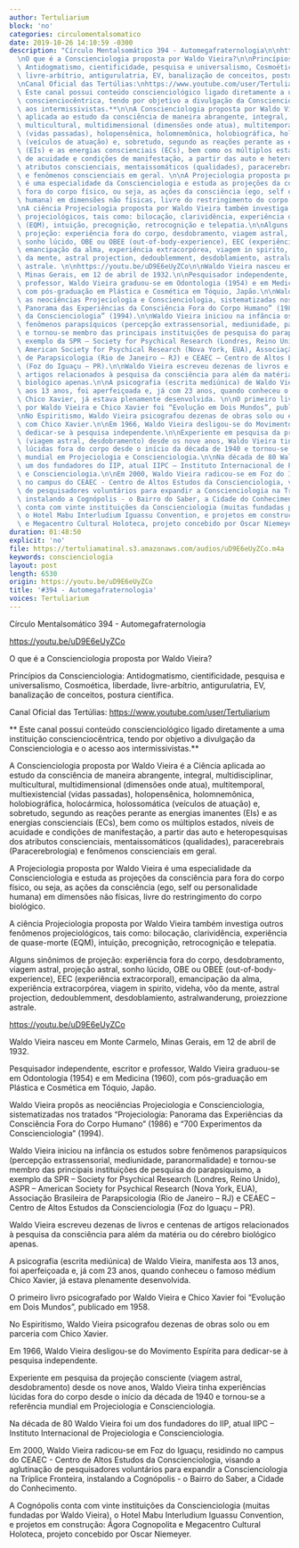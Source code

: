 ```yaml
---
author: Tertuliarium
block: 'no'
categories: circulomentalsomatico
date: 2019-10-26 14:10:59 -0300
description: "Círculo Mentalsomático 394 - Automegafraternologia\n\nhttps://youtu.be/uD9E6eUyZCo\n\
  \nO que é a Conscienciologia proposta por Waldo Vieira?\n\nPrincípios da Conscienciologia:\
  \ Antidogmatismo, cientificidade, pesquisa e universalismo, Cosmoética, liberdade,\
  \ livre-arbítrio, antigurulatria, EV, banalização de conceitos, postura científica.\n\
  \nCanal Oficial das Tertúlias:\nhttps://www.youtube.com/user/Tertuliarium\n\n**\
  \ Este canal possui conteúdo conscienciológico ligado diretamente a uma instituição\
  \ conscienciocêntrica, tendo por objetivo a divulgação da Conscienciologia e o acesso\
  \ aos intermissivistas.**\n\nA Conscienciologia proposta por Waldo Vieira é a Ciência\
  \ aplicada ao estudo da consciência de maneira abrangente, integral, multidisciplinar,\
  \ multicultural, multidimensional (dimensões onde atua), multitemporal, multiexistencial\
  \ (vidas passadas), holopensênica, holomnemônica, holobiográfica, holocármica, holossomática\
  \ (veículos de atuação) e, sobretudo, segundo as reações perante as energias imanentes\
  \ (EIs) e as energias conscienciais (ECs), bem como os múltiplos estados, níveis\
  \ de acuidade e condições de manifestação, a partir das auto e heteropesquisas dos\
  \ atributos conscienciais, mentaissomáticos (qualidades), paracerebrais (Paracerebrologia)\
  \ e fenômenos conscienciais em geral. \n\nA Projeciologia proposta por Waldo Vieira\
  \ é uma especialidade da Conscienciologia e estuda as projeções da consciência para\
  \ fora do corpo físico, ou seja, as ações da consciência (ego, self ou personalidade\
  \ humana) em dimensões não físicas, livre do restringimento do corpo biológico.\n\
  \nA ciência Projeciologia proposta por Waldo Vieira também investiga outros fenômenos\
  \ projeciológicos, tais como: bilocação, clarividência, experiência de quase-morte\
  \ (EQM), intuição, precognição, retrocognição e telepatia.\n\nAlguns sinônimos de\
  \ projeção: experiência fora do corpo, desdobramento, viagem astral, projeção astral,\
  \ sonho lúcido, OBE ou OBEE (out-of-body-experience), EEC (experiência extracorporal),\
  \ emancipação da alma, experiência extracorpórea, viagem in spirito, videha, vôo\
  \ da mente, astral projection, dedoublemment, desdoblamiento, astralwanderung, proiezzione\
  \ astrale. \n\nhttps://youtu.be/uD9E6eUyZCo\n\nWaldo Vieira nasceu em Monte Carmelo,\
  \ Minas Gerais, em 12 de abril de 1932.\n\nPesquisador independente, escritor e\
  \ professor, Waldo Vieira graduou-se em Odontologia (1954) e em Medicina (1960),\
  \ com pós-graduação em Plástica e Cosmética em Tóquio, Japão.\n\nWaldo Vieira propôs\
  \ as neociências Projeciologia e Conscienciologia, sistematizadas nos tratados “Projeciologia:\
  \ Panorama das Experiências da Consciência Fora do Corpo Humano” (1986) e “700 Experimentos\
  \ da Conscienciologia” (1994).\n\nWaldo Vieira iniciou na infância os estudos sobre\
  \ fenômenos parapsíquicos (percepção extrassensorial, mediunidade, paranormalidade)\
  \ e tornou-se membro das principais instituições de pesquisa do parapsiquismo, a\
  \ exemplo da SPR – Society for Psychical Research (Londres, Reino Unido), ASPR –\
  \ American Society for Psychical Research (Nova York, EUA), Associação Brasileira\
  \ de Parapsicologia (Rio de Janeiro – RJ) e CEAEC – Centro de Altos Estudos da Conscienciologia\
  \ (Foz do Iguaçu – PR).\n\nWaldo Vieira escreveu dezenas de livros e centenas de\
  \ artigos relacionados à pesquisa da consciência para além da matéria ou do cérebro\
  \ biológico apenas.\n\nA psicografia (escrita mediúnica) de Waldo Vieira, manifesta\
  \ aos 13 anos, foi aperfeiçoada e, já com 23 anos, quando conheceu o famoso médium\
  \ Chico Xavier, já estava plenamente desenvolvida. \n\nO primeiro livro psicografado\
  \ por Waldo Vieira e Chico Xavier foi “Evolução em Dois Mundos”, publicado em 1958.\n\
  \nNo Espiritismo, Waldo Vieira psicografou dezenas de obras solo ou em parceria\
  \ com Chico Xavier.\n\nEm 1966, Waldo Vieira desligou-se do Movimento Espírita para\
  \ dedicar-se à pesquisa independente.\n\nExperiente em pesquisa da projeção consciente\
  \ (viagem astral, desdobramento) desde os nove anos, Waldo Vieira tinha experiências\
  \ lúcidas fora do corpo desde o início da década de 1940 e tornou-se a referência\
  \ mundial em Projeciologia e Conscienciologia.\n\nNa década de 80 Waldo Vieira foi\
  \ um dos fundadores do IIP, atual IIPC – Instituto Internacional de Projeciologia\
  \ e Conscienciologia.\n\nEm 2000, Waldo Vieira radicou-se em Foz do Iguaçu, residindo\
  \ no campus do CEAEC - Centro de Altos Estudos da Conscienciologia, visando a aglutinação\
  \ de pesquisadores voluntários para expandir a Conscienciologia na Tríplice Fronteira,\
  \ instalando a Cognópolis - o Bairro do Saber, a Cidade do Conhecimento.\n\nA Cognópolis\
  \ conta com vinte instituições da Conscienciologia (muitas fundadas por Waldo Vieira),\
  \ o Hotel Mabu Interludium Iguassu Convention, e projetos em construção: Ágora Cognopolita\
  \ e Megacentro Cultural Holoteca, projeto concebido por Oscar Niemeyer."
duration: 01:48:50
explicit: 'no'
file: https://tertuliamatinal.s3.amazonaws.com/audios/uD9E6eUyZCo.m4a
keywords: conscienciologia
layout: post
length: 6530
origin: https://youtu.be/uD9E6eUyZCo
title: '#394 - Automegafraternologia'
voices: Tertuliarium
---
```

Círculo Mentalsomático 394 - Automegafraternologia

https://youtu.be/uD9E6eUyZCo

O que é a Conscienciologia proposta por Waldo Vieira?

Princípios da Conscienciologia: Antidogmatismo, cientificidade, pesquisa e universalismo, Cosmoética, liberdade, livre-arbítrio, antigurulatria, EV, banalização de conceitos, postura científica.

Canal Oficial das Tertúlias:
https://www.youtube.com/user/Tertuliarium

** Este canal possui conteúdo conscienciológico ligado diretamente a uma instituição conscienciocêntrica, tendo por objetivo a divulgação da Conscienciologia e o acesso aos intermissivistas.**

A Conscienciologia proposta por Waldo Vieira é a Ciência aplicada ao estudo da consciência de maneira abrangente, integral, multidisciplinar, multicultural, multidimensional (dimensões onde atua), multitemporal, multiexistencial (vidas passadas), holopensênica, holomnemônica, holobiográfica, holocármica, holossomática (veículos de atuação) e, sobretudo, segundo as reações perante as energias imanentes (EIs) e as energias conscienciais (ECs), bem como os múltiplos estados, níveis de acuidade e condições de manifestação, a partir das auto e heteropesquisas dos atributos conscienciais, mentaissomáticos (qualidades), paracerebrais (Paracerebrologia) e fenômenos conscienciais em geral. 

A Projeciologia proposta por Waldo Vieira é uma especialidade da Conscienciologia e estuda as projeções da consciência para fora do corpo físico, ou seja, as ações da consciência (ego, self ou personalidade humana) em dimensões não físicas, livre do restringimento do corpo biológico.

A ciência Projeciologia proposta por Waldo Vieira também investiga outros fenômenos projeciológicos, tais como: bilocação, clarividência, experiência de quase-morte (EQM), intuição, precognição, retrocognição e telepatia.

Alguns sinônimos de projeção: experiência fora do corpo, desdobramento, viagem astral, projeção astral, sonho lúcido, OBE ou OBEE (out-of-body-experience), EEC (experiência extracorporal), emancipação da alma, experiência extracorpórea, viagem in spirito, videha, vôo da mente, astral projection, dedoublemment, desdoblamiento, astralwanderung, proiezzione astrale. 

https://youtu.be/uD9E6eUyZCo

Waldo Vieira nasceu em Monte Carmelo, Minas Gerais, em 12 de abril de 1932.

Pesquisador independente, escritor e professor, Waldo Vieira graduou-se em Odontologia (1954) e em Medicina (1960), com pós-graduação em Plástica e Cosmética em Tóquio, Japão.

Waldo Vieira propôs as neociências Projeciologia e Conscienciologia, sistematizadas nos tratados “Projeciologia: Panorama das Experiências da Consciência Fora do Corpo Humano” (1986) e “700 Experimentos da Conscienciologia” (1994).

Waldo Vieira iniciou na infância os estudos sobre fenômenos parapsíquicos (percepção extrassensorial, mediunidade, paranormalidade) e tornou-se membro das principais instituições de pesquisa do parapsiquismo, a exemplo da SPR – Society for Psychical Research (Londres, Reino Unido), ASPR – American Society for Psychical Research (Nova York, EUA), Associação Brasileira de Parapsicologia (Rio de Janeiro – RJ) e CEAEC – Centro de Altos Estudos da Conscienciologia (Foz do Iguaçu – PR).

Waldo Vieira escreveu dezenas de livros e centenas de artigos relacionados à pesquisa da consciência para além da matéria ou do cérebro biológico apenas.

A psicografia (escrita mediúnica) de Waldo Vieira, manifesta aos 13 anos, foi aperfeiçoada e, já com 23 anos, quando conheceu o famoso médium Chico Xavier, já estava plenamente desenvolvida. 

O primeiro livro psicografado por Waldo Vieira e Chico Xavier foi “Evolução em Dois Mundos”, publicado em 1958.

No Espiritismo, Waldo Vieira psicografou dezenas de obras solo ou em parceria com Chico Xavier.

Em 1966, Waldo Vieira desligou-se do Movimento Espírita para dedicar-se à pesquisa independente.

Experiente em pesquisa da projeção consciente (viagem astral, desdobramento) desde os nove anos, Waldo Vieira tinha experiências lúcidas fora do corpo desde o início da década de 1940 e tornou-se a referência mundial em Projeciologia e Conscienciologia.

Na década de 80 Waldo Vieira foi um dos fundadores do IIP, atual IIPC – Instituto Internacional de Projeciologia e Conscienciologia.

Em 2000, Waldo Vieira radicou-se em Foz do Iguaçu, residindo no campus do CEAEC - Centro de Altos Estudos da Conscienciologia, visando a aglutinação de pesquisadores voluntários para expandir a Conscienciologia na Tríplice Fronteira, instalando a Cognópolis - o Bairro do Saber, a Cidade do Conhecimento.

A Cognópolis conta com vinte instituições da Conscienciologia (muitas fundadas por Waldo Vieira), o Hotel Mabu Interludium Iguassu Convention, e projetos em construção: Ágora Cognopolita e Megacentro Cultural Holoteca, projeto concebido por Oscar Niemeyer.